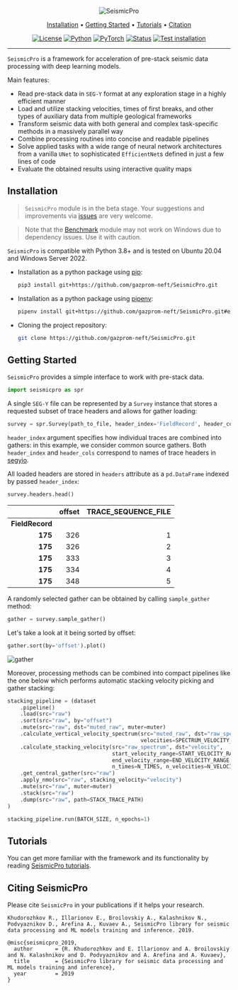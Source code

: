 <div align="center">

![SeismicPro](https://user-images.githubusercontent.com/26159964/196654661-3ff89a60-c17e-47a5-862f-7f6b814a0df9.png)

<p align="center">
  <a href="#installation">Installation</a> •
  <a href="#getting-started">Getting Started</a> •
  <a href="#tutorials">Tutorials</a> •
  <a href="#citing-seismicpro">Citation</a>
</p>

[![License](https://img.shields.io/github/license/analysiscenter/batchflow.svg)](https://www.apache.org/licenses/LICENSE-2.0)
[![Python](https://img.shields.io/badge/python-3.8-blue.svg)](https://python.org)
[![PyTorch](https://img.shields.io/badge/PyTorch-1.8-orange.svg)](https://pytorch.org)
[![Status](https://github.com/gazprom-neft/SeismicPro/actions/workflows/status.yml/badge.svg?branch=master&event=push)](https://github.com/gazprom-neft/SeismicPro/actions/workflows/status.yml)
[![Test installation](https://github.com/gazprom-neft/SeismicPro/actions/workflows/test-install.yml/badge.svg?branch=master&event=push)](https://github.com/gazprom-neft/SeismicPro/actions/workflows/test-install.yml)

</div>

---

`SeismicPro` is a framework for acceleration of pre-stack seismic data processing with deep learning models.

Main features:
* Read pre-stack data in `SEG-Y` format at any exploration stage in a highly efficient manner
* Load and utilize stacking velocities, times of first breaks, and other types of auxiliary data from multiple geological frameworks
* Transform seismic data with both general and complex task-specific methods in a massively parallel way
* Combine processing routines into concise and readable pipelines
* Solve applied tasks with a wide range of neural network architectures from a vanilla `UNet` to sophisticated `EfficientNet`s defined in just a few lines of code
* Evaluate the obtained results using interactive quality maps

## Installation

> `SeismicPro` module is in the beta stage. Your suggestions and improvements via [issues](https://github.com/gazprom-neft/SeismicPro/issues) are very welcome.

> Note that the [Benchmark](./benchmark/) module may not work on Windows due to dependency issues. Use it with caution.

`SeismicPro` is compatible with Python 3.8+ and is tested on Ubuntu 20.04 and Windows Server 2022.

* Installation as a python package using [pip](https://pip.pypa.io/en/stable/):
    ```bash
    pip3 install git+https://github.com/gazprom-neft/SeismicPro.git
    ```
* Installation as a python package using [pipenv](https://docs.pipenv.org/):
    ```bash
    pipenv install git+https://github.com/gazprom-neft/SeismicPro.git#egg=SeismicPro
    ```
* Cloning the project repository:
    ```bash
    git clone https://github.com/gazprom-neft/SeismicPro.git
    ```

## Getting Started

`SeismicPro` provides a simple interface to work with pre-stack data.

```python
import seismicpro as spr
```

A single `SEG-Y` file can be represented by a `Survey` instance that stores a requested subset of trace headers and allows for gather loading:

```python
survey = spr.Survey(path_to_file, header_index='FieldRecord', header_cols='offset')
```

`header_index` argument specifies how individual traces are combined into gathers: in this example, we consider common source gathers. Both `header_index` and `header_cols` correspond to names of trace headers in [segyio](https://segyio.readthedocs.io/en/latest/segyio.html#trace-header-keys).

All loaded headers are stored in `headers` attribute as a `pd.DataFrame` indexed by passed `header_index`:

```python
survey.headers.head()
```

|                 |   offset |   TRACE_SEQUENCE_FILE |
|----------------:|---------:|----------------------:|
| **FieldRecord** |          |                       |
|         **175** |      326 |                     1 |
|         **175** |      326 |                     2 |
|         **175** |      333 |                     3 |
|         **175** |      334 |                     4 |
|         **175** |      348 |                     5 |

A randomly selected gather can be obtained by calling `sample_gather` method:

```python
gather = survey.sample_gather()
```

Let's take a look at it being sorted by offset:

```python
gather.sort(by='offset').plot()
```

![gather](https://user-images.githubusercontent.com/26159964/196198315-00ac9178-2a14-4e01-b493-77eed8eed144.png)

Moreover, processing methods can be combined into compact pipelines like the one below which performs automatic stacking velocity picking and gather stacking:

```python
stacking_pipeline = (dataset
    .pipeline()
    .load(src="raw")
    .sort(src="raw", by="offset")
    .mute(src="raw", dst="muted_raw", muter=muter)
    .calculate_vertical_velocity_spectrum(src="muted_raw", dst="raw_spectrum",  win_size=16,
                                          velocities=SPECTRUM_VELOCITY_RANGE)
    .calculate_stacking_velocity(src="raw_spectrum", dst="velocity",
                                 start_velocity_range=START_VELOCITY_RANGE,
                                 end_velocity_range=END_VELOCITY_RANGE,
                                 n_times=N_TIMES, n_velocities=N_VELOCITIES)
    .get_central_gather(src="raw")
    .apply_nmo(src="raw", stacking_velocity="velocity")
    .mute(src="raw", muter=muter)
    .stack(src="raw")
    .dump(src="raw", path=STACK_TRACE_PATH)
)

stacking_pipeline.run(BATCH_SIZE, n_epochs=1)
```

## Tutorials
You can get more familiar with the framework and its functionality by reading [SeismicPro tutorials](tutorials).

## Citing SeismicPro

Please cite `SeismicPro` in your publications if it helps your research.

    Khudorozhkov R., Illarionov E., Broilovskiy A., Kalashnikov N., Podvyaznikov D., Arefina A., Kuvaev A., SeismicPro library for seismic data processing and ML models training and inference. 2019.

```
@misc{seismicpro_2019,
  author       = {R. Khudorozhkov and E. Illarionov and A. Broilovskiy and N. Kalashnikov and D. Podvyaznikov and A. Arefina and A. Kuvaev},
  title        = {SeismicPro library for seismic data processing and ML models training and inference},
  year         = 2019
}
```
